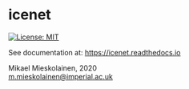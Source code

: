 # icenet
[![License: MIT](https://img.shields.io/badge/License-MIT-yellow.svg)](https://opensource.org/licenses/MIT)


See documentation at:
https://icenet.readthedocs.io


Mikael Mieskolainen, 2020\
m.mieskolainen@imperial.ac.uk
